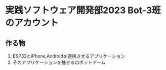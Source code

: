 # 実践ソフトウェア開発部2023 Bot-3班のアカウント

## 作る物
1. ESP32とiPhone,Androidを連携させるアプリケーション
2. そのアプリケーションを魅せるロボットアーム
